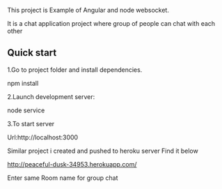 This project is Example of Angular and node websocket.

It is a chat application project where group of people can chat with each other 

Quick start
-------------

1.Go to project folder and install dependencies.

npm install


2.Launch development server:

node service

3.To start server 

Url:http://localhost:3000


Similar project i created  and pushed to heroku server Find it below

http://peaceful-dusk-34953.herokuapp.com/

Enter same  Room name for group chat
